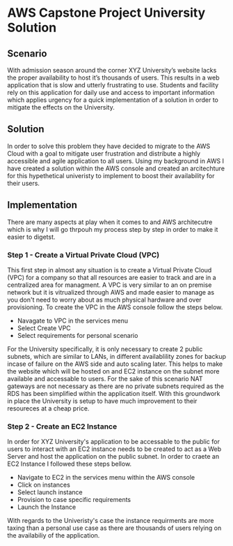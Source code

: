 # AWS Capstone Project University Solution

## Scenario
With admission season around the corner XYZ University’s website lacks the proper availability to host it’s thousands of users. This results in a web application that is slow and utterly frustrating to use. Students and facility rely on this application for daily use and access to important information which applies urgency for a quick implementation of a solution in order to mitigate the effects on the University.
## Solution
In order to solve this problem they have decided to migrate to the AWS Cloud with a goal to mitigate user frustration and distribute a highly accessible and agile application to all users. Using my background in AWS I have created a solution within the AWS console and created an arcitechture for this hypethetical univeristy to implement to boost their availability for their users.
## Implementation
There are many aspects at play when it comes to and AWS architecutre which is why I will go thrpouh my process step by step in order to make it easier to digetst.
### Step 1 - Create a Virtual Private Cloud (VPC)
This first step in almost any situation is to create a Virtual Private Cloud (VPC) for a company so that all resources are easier to track and are in a centralized area for managment. A VPC is very similar to an on premise network but it is vitrualized through AWS and made easier to manage as you don't need to worry about as much physical hardware and over provisioning. To create the VPC in the AWS console follow the steps below.
+ Navagate to VPC in the services menu
+ Select Create VPC
+ Select requirements for personal scenario

For the University specifically, it is only necessary to create 2 public subnets, which are similar to LANs, in different availablility zones for backup incase of failure on the AWS side and auto scaling later. This helps to make the website which will be hosted on and EC2 instance on the subnet more available and accessable to users. For the sake of this scenario NAT gateways are not necessary as there are no private subnets required as the RDS has been simplified within the application itself. With this groundwork in place the University is setup to have much improvement to their resoureces at a cheap price.
### Step 2 - Create an EC2 Instance
In order for XYZ University's application to be accessable to the public for users to interact with an EC2 instance needs to be created to act as a Web Server and host the application on the public subnet. In order to craete an EC2 Instance I followed these steps bellow.
+ Navigate to EC2 in the services menu within the AWS console
+ Click on instances
+ Select launch instance
+ Provision to case specific requirements
+ Launch the Instance

With regards to the Univeristy's case the instance requirments are more taxing than a personal use case as there are thousands of users relying on the availabiliy of the application. 
